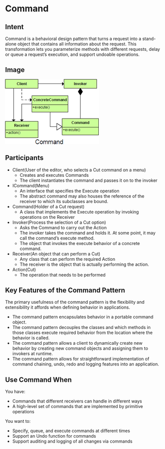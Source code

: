 # Command #

## Intent ##

Command is a behavioral design pattern that turns a request into a stand-alone object that contains all information about the request. This transformation lets you parameterize methods with different requests, delay or queue a request’s execution, and support undoable operations.

## Image ##

![alt text](./Images/Command-1.md.png "Command")

## Participants ##

+ Client(User of the editor, who selects a Cut command on a menu)
  + Creates and executes Commands
  + The client instantiates the command and passes it on to the invoker
+ ICommand(Menu)
  + An interface that specifies the Execute operation
  + The abstract command may also houses the reference of the receiver to which its subclasses are bound.
+ Command(Holder of a Cut request)
  + A class that implements the Execute operation by invoking operations on the	Receiver
+ Invoker(Process the selection of a Cut option)
  + Asks the Command to carry out the Action
  + The invoker takes the command and holds it.	At some point, it may call the command’s execute method.
  + The object that invokes the execute behavior of a concrete command.
+ Receiver(An object that can perform a Cut)
  + Any class that can perform the required Action
  + The receiver is the object that is actually performing the action.
+ Action(Cut)
  + The operation that needs to be performed

## Key Features of the Command Pattern

The primary usefulness of the command pattern is the flexibility and extensibility it affords when defining behavior in applications.

+ The command pattern encapsulates behavior in a portable command object.
+ The command pattern decouples the classes and which methods in those classes execute required behavior from the location where the behavior is called.
+ The command pattern allows a client to dynamically create new behavior by creating new command objects and assigning them to invokers at runtime.
+ The command pattern allows for straightforward implementation of command chaining, undo, redo and logging features into an application.

## Use Command When ##

You have:

+ Commands that different receivers can handle in different ways
+ A high-level set of commands that are implemented by primitive operations

You want to:

+ Specify, queue, and execute commands at different times
+ Support an Undo function for commands
+ Support auditing and logging of all changes via commands
